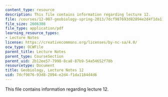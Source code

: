 ```yaml
---
content_type: resource
description: This file contains information regarding lecture 12.
file: /courses/12-007-geobiology-spring-2013/7dcf987693d82894e2d4f1da1184d4d6_MIT12_007S13_Lec12.pdf
file_size: 2606308
file_type: application/pdf
learning_resource_types:
- Lecture Notes
license: https://creativecommons.org/licenses/by-nc-sa/4.0/
ocw_type: OCWFile
parent_title: Lecture Notes
parent_type: CourseSection
parent_uid: 2b12ee57-7998-8ca8-87b9-54a54652f78b
resourcetype: Document
title: Geobiology, Lecture Notes 12
uid: 7dcf9876-93d8-2894-e2d4-f1da1184d4d6
---
```

This file contains information regarding lecture 12.